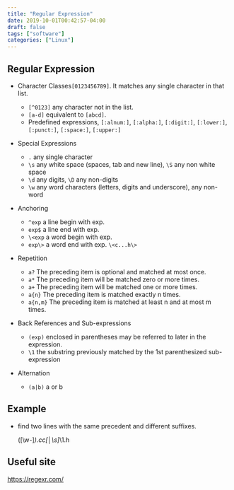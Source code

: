 ```yaml
---
title: "Regular Expression"
date: 2019-10-01T00:42:57-04:00
draft: false
tags: ["software"]
categories: ["Linux"]
---
```




## Regular Expression 

* Character Classes`[0123456789]`. It matches any single character in that list. 
    * `[^0123]` any character not in the list.  
    * `[a-d]` equivalent to `[abcd]`.  
    * Predefined expressions, `[:alnum:]`, `[:alpha:]`, `[:digit:]`, `[:lower:]`, `[:punct:]`, `[:space:]`, `[:upper:]`


* Special Expressions
    * `.` any single character
    * `\s` any white space (spaces, tab and new line), `\S` any non white space
    * `\d` any digits, `\D` any non-digits
    * `\w` any word characters (letters, digits and underscore), any non-word

* Anchoring
    * `^exp` a line begin with exp. 
    * `exp$` a line end with exp.
    * `\<exp` a word begin with exp.
    * `exp\>` a word end with exp. `\<c...h\>`

* Repetition
    * `a?`      The preceding item is optional and matched at most once.
    * `a*`      The preceding item will be matched zero or more times.
    * `a+`      The preceding item will be matched one or more times.
    * `a{n}`    The preceding item is matched exactly n times.
    * `a{n,m}`   The preceding item is matched at least n and at most m times.

       

* Back References and Sub-expressions
    * `(exp)` enclosed in parentheses may be referred to later in the expression.
    * `\1` the substring previously matched by the 1st parenthesized sub-expression


* Alternation
    * `(a|b)` a or b


## Example

* find two lines with the same precedent and different suffixes. 

    ([\w-]*).cc[│\s]*\1.h

## Useful site

https://regexr.com/
